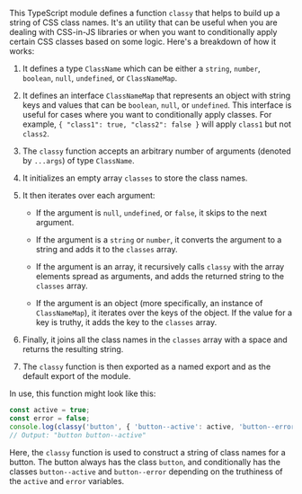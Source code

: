 This TypeScript module defines a function `classy` that helps to build up a string of CSS class names. It's an utility that can be useful when you are dealing with CSS-in-JS libraries or when you want to conditionally apply certain CSS classes based on some logic. Here's a breakdown of how it works:

1. It defines a type `ClassName` which can be either a `string`, `number`, `boolean`, `null`, `undefined`, or `ClassNameMap`. 

2. It defines an interface `ClassNameMap` that represents an object with string keys and values that can be `boolean`, `null`, or `undefined`. This interface is useful for cases where you want to conditionally apply classes. For example, `{ "class1": true, "class2": false }` will apply `class1` but not `class2`.

3. The `classy` function accepts an arbitrary number of arguments (denoted by `...args`) of type `ClassName`.

4. It initializes an empty array `classes` to store the class names.

5. It then iterates over each argument:

    - If the argument is `null`, `undefined`, or `false`, it skips to the next argument.
    
    - If the argument is a `string` or `number`, it converts the argument to a string and adds it to the `classes` array.
    
    - If the argument is an array, it recursively calls `classy` with the array elements spread as arguments, and adds the returned string to the `classes` array.
    
    - If the argument is an object (more specifically, an instance of `ClassNameMap`), it iterates over the keys of the object. If the value for a key is truthy, it adds the key to the `classes` array.

6. Finally, it joins all the class names in the `classes` array with a space and returns the resulting string.

7. The `classy` function is then exported as a named export and as the default export of the module.

In use, this function might look like this:

```javascript
const active = true;
const error = false;
console.log(classy('button', { 'button--active': active, 'button--error': error }));
// Output: "button button--active"
```

Here, the `classy` function is used to construct a string of class names for a button. The button always has the class `button`, and conditionally has the classes `button--active` and `button--error` depending on the truthiness of the `active` and `error` variables.